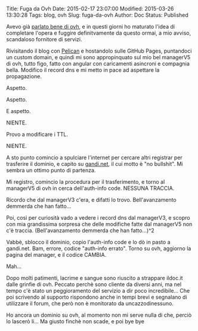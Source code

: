 Title: Fuga da Ovh
Date: 2015-02-17 23:07:00
Modified: 2015-03-26 13:30:28
Tags: blog, ovh
Slug: fuga-da-ovh
Author: Doc
Status: Published

Avevo già [parlato bene di ovh]({filename}../2013/2013-12-02_da_ovh_non_me_laspettavo.md), e in questi giorni ho maturato l'idea di completare l'opera e fuggire definitvamente da questo ormai, a mio avviso, scandaloso fornitore di servizi.

Rivisitando il blog con [Pelican]({filename}2015-02-06_deploy_di_pelican_su_github_e_githook.md) e hostandolo sulle GitHub Pages, puntandoci un custom domain, e quindi mi sono appropinquato sul mio bel managerV5 di ovh, tutto figo, fatto con angular con caricamenti asincroni e compagnia bella.
Modifico il record dns e mi metto in pace ad aspettare la propagazione.

Aspetto.

Aspetto.

E aspetto.

NIENTE.

Provo a modificare i TTL.

NIENTE.

A sto punto comincio a spulciare l'internet per cercare altri registrar per trasferire il dominio, e capito su [gandi.net](https://gandi.net), il cui motto è "no bullshit".
Mi sembra un ottimo punto di partenza.

Mi registro, comincio la procedura per il trasferimento, e torno al managerV5 di ovh in cerca dell'auth-info code.
NESSUNA TRACCIA.

Ricordo che dal managerV3 c'era, e difatti lo trovo.
Bell'avanzamento demmerda che han fatto...

Poi, così per curiosità vado a vedere i record dns dal managerV3, e scopro con mia grandissima sorpresa che delle modifiche fatte dal managerV5 non c'è traccia.
(Bell'avanzamento demmerda che han fatto...)^2

Vabbè, sblocco il dominio, copio l'auth-info code e lo dò in pasto a gandi.net.
Bam, errore, codice "auth-info errato".
Torno su ovh, aggiorno la pagina del manager, e il codice CAMBIA.

Mah...

Dopo molti patimenti, lacrime e sangue sono riuscito a strappare ildoc.it dalle grinfie di ovh.
Peccato perchè sono cliente da diversi anni, ma nel tempo c'è stato un peggioramento del servizio a dir poco incredibile...
Che poi scrivendo al supporto rispondono anche in tempi brevi e segnalano di utilizzare il forum, che però non è monitorato da uncazzodinessuno.

Ho ancora un dominio su ovh, al momento non mi serve nulla di che, perciò lo lascerò li...
Ma giusto finchè non scade, e poi bye bye
